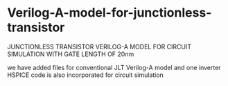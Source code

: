 # Verilog-A-model-for-junctionless-transistor
JUNCTIONLESS TRANSISTOR VERILOG-A MODEL FOR CIRCUIT SIMULATION  WITH GATE LENGTH OF 20nm

we have added files for conventional JLT Verilog-A model 
and one inverter HSPICE code is also incorporated for circuit simulation
